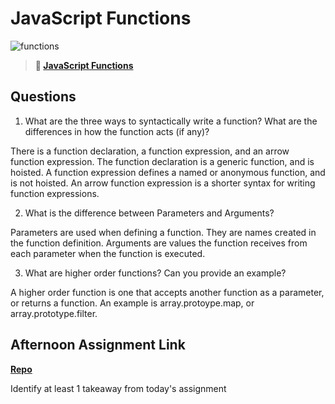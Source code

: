 # JavaScript Functions

![functions](https://bcw.blob.core.windows.net/public/img/function-anatomy.jpg)

> **📖 [JavaScript Functions](https://codeworksacademy.com/fs-student-guide/resources/wk2/02-Functions)**

## Questions

1. What are the three ways to syntactically write a function? What are the differences in how the function acts (if any)?

There is a function declaration, a function expression, and an arrow function expression. The function declaration is a generic function, and is hoisted. A function expression defines a named or anonymous function, and is not hoisted. An arrow function expression is a shorter syntax for writing function expressions.

2. What is the difference between Parameters and Arguments?

Parameters are used when defining a function. They are names created in the function definition. Arguments are values the function receives from each parameter when the function is executed.

3. What are higher order functions? Can you provide an example?

A higher order function is one that accepts another function as a parameter, or returns a function. An example is array.protoype.map, or array.prototype.filter.

## Afternoon Assignment Link

**[Repo](https://github.com/Miles-Collins/<ASSIGNMENT_REPO>)**

Identify at least 1 takeaway from today's assignment
